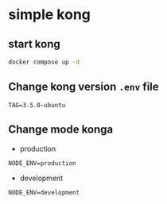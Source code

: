 # simple kong

## start kong

```bash
docker compose up -d
```

## Change kong version `.env` file

```
TAG=3.5.0-ubuntu
```

## Change mode konga

- production

```
NODE_ENV=production
```

- development

```
NODE_ENV=development
```
